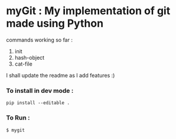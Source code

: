 # myGit : My implementation of git made using Python

commands working so far :

1. init
2. hash-object
3. cat-file

I shall update the readme as I add features :)

### To install in dev mode :

`pip install --editable .`

### To Run :

`$ mygit`

